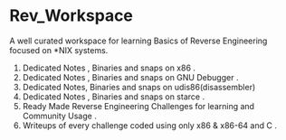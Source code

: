 # Rev_Workspace
A well curated workspace for learning Basics of Reverse Engineering focused on *NIX systems.
1. Dedicated Notes , Binaries and snaps  on x86  . 
2. Dedicated Notes , Binaries and snaps on GNU Debugger . 
3. Dedicated Notes,  Binaries and snaps on udis86(disassembler) 
4. Dedicated Notes , Binaries and snaps on starce . 
4. Ready Made Reverse Engineering Challenges for learning and Community Usage . 
5. Writeups of every challenge coded using only x86 & x86-64 and C .   
